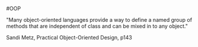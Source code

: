 #OOP 

"Many object-oriented languages provide a way to define a named group of methods that are independent of class and can be mixed in to any object."

Sandi Metz, Practical Object-Oriented Design, p143